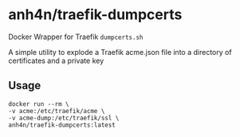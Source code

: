 # anh4n/traefik-dumpcerts

Docker Wrapper for Traefik `dumpcerts.sh`

A simple utility to explode a Traefik acme.json file into a
directory of certificates and a private key

## Usage

    docker run --rm \
    -v acme:/etc/traefik/acme \
    -v acme-dump:/etc/traefik/ssl \
    anh4n/traefik-dumpcerts:latest
